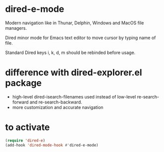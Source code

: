 # dired-e-mode
Modern navigation like in Thunar, Delphin, Windows and MacOS file managers.

Dired minor mode for Emacs text editor to move cursor by typing name of file.

Standard Dired keys i, k, d, m should be rebinded before usage.

# difference with dired-explorer.el package
- high-level dired-isearch-filenames used instead of low-level re-search-forward and re-search-backward.
- more customization and accurate navigation


# to activate
```lisp
(require 'dired-e)
(add-hook 'dired-mode-hook #'dired-e-mode)
```
